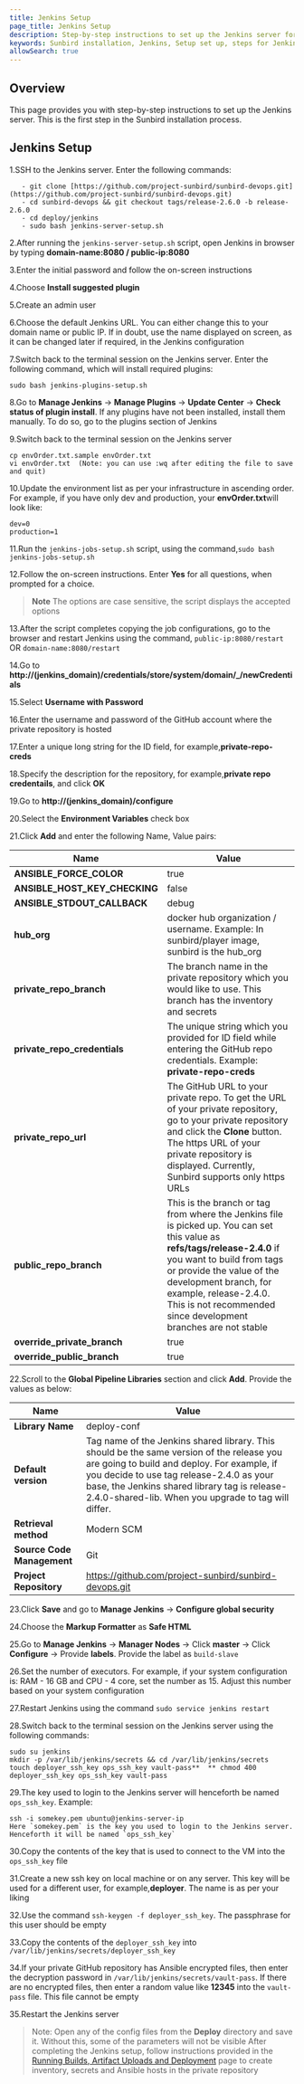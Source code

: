 ```yaml
---
title: Jenkins Setup
page_title: Jenkins Setup
description: Step-by-step instructions to set up the Jenkins server for the Sunbird installation
keywords: Sunbird installation, Jenkins, Setup set up, steps for Jenkins installation
allowSearch: true
---
```



## Overview
This page provides you with step-by-step instructions to set up the Jenkins server. This is the first step in the Sunbird installation process.

## Jenkins Setup

1.SSH to the Jenkins server. Enter the following commands:

 ```
    - git clone [https://github.com/project-sunbird/sunbird-devops.git](https://github.com/project-sunbird/sunbird-devops.git) 
    - cd sunbird-devops && git checkout tags/release-2.6.0 -b release-2.6.0
    - cd deploy/jenkins
    - sudo bash jenkins-server-setup.sh

 ```   
        
2.After running the `jenkins-server-setup.sh` script, open Jenkins in browser by typing **domain-name:8080 / public-ip:8080**

3.Enter the initial password and follow the on-screen instructions

4.Choose **Install suggested plugin** 

5.Create an admin user 

6.Choose the default Jenkins URL. You can either change this to your domain name or public IP. If in doubt, use the name displayed on screen, as it can be changed later if required, in the Jenkins configuration

7.Switch back to the terminal session on the Jenkins server. Enter the following command, which will install required plugins:

    sudo bash jenkins-plugins-setup.sh
   
8.Go to **Manage Jenkins** -> **Manage Plugins** -> **Update Center** -> **Check status of plugin install**. If any plugins have not been installed, install them manually. To do so, go to the plugins section of Jenkins

9.Switch back to the terminal session on the Jenkins server
    
    cp envOrder.txt.sample envOrder.txt 
    vi envOrder.txt  (Note: you can use :wq after editing the file to save and quit)
    

10.Update the environment list as per your infrastructure in ascending order. For example, if you have only dev and production, your **envOrder.txt**will look like:

    dev=0
    production=1 

11.Run the `jenkins-jobs-setup.sh` script, using the command,`sudo bash jenkins-jobs-setup.sh`

12.Follow the on-screen instructions. Enter **Yes** for all questions, when prompted for a choice. 

> **Note** The options are case sensitive, the script displays the accepted options 
 
13.After the script completes copying the job configurations, go to the browser and restart Jenkins using the command, `public-ip:8080/restart` OR `domain-name:8080/restart` 
 
14.Go to **http://(jenkins_domain)/credentials/store/system/domain/_/newCredentials** 
 
15.Select **Username with Password** 
 
16.Enter the username and password of the GitHub account where the private repository is hosted
 
17.Enter a unique long string for the ID field, for example,**private-repo-creds** 
 
18.Specify the description for the repository, for example,**private repo credentails**, and click **OK**
 
19.Go to **http://(jenkins_domain)/configure** 
    
20.Select the **Environment Variables** check box
 
21.Click **Add** and enter the following Name, Value pairs: 

|**Name**|**Value**| 
|---|---| 
|**ANSIBLE_FORCE_COLOR**|true| 
|**ANSIBLE_HOST_KEY_CHECKING**|false| 
|**ANSIBLE_STDOUT_CALLBACK**|debug| 
|**hub_org**|docker hub organization / username. Example: In sunbird/player image, sunbird is the hub_org| 
|**private_repo_branch**|The branch name in the private repository which you would like to use. This branch has the inventory and secrets| 
|**private_repo_credentials**|The unique string which you provided for ID field while entering the GitHub repo credentials. Example: **private-repo-creds**| 
|**private_repo_url**|The GitHub URL to your private repo. To get the URL of your private repository, go to your private repository and click the **Clone** button. The https URL of your private repository is displayed. Currently, Sunbird supports only https URLs| 
|**public_repo_branch**|This is the branch or tag from where the Jenkins file is picked up. You can set this value as **refs/tags/release-2.4.0** if you want to build from tags or provide the value of the development branch, for example, release-2.4.0. This is not recommended since development branches are not stable|
|**override_private_branch**|true|
|**override_public_branch**|true| 
 
22.Scroll to the **Global Pipeline Libraries** section and click **Add**. Provide the values as below:

|**Name**|**Value**| 
|-------|--------| 
|**Library Name**|deploy-conf| 
|**Default version**|Tag name of the Jenkins shared library. This should be the same version of the release you are going to build and deploy. For example, if you decide to use tag release-2.4.0 as your base, the Jenkins shared library tag is release-2.4.0-shared-lib. When you upgrade to tag will differ.
|**Retrieval method**|Modern SCM| 
|**Source Code Management**|Git| 
|**Project Repository**|https://github.com/project-sunbird/sunbird-devops.git| 

23.Click **Save** and go to **Manage Jenkins** -> **Configure global security** 

24.Choose the **Markup Formatter** as **Safe HTML**

25.Go to **Manage Jenkins** -> **Manager Nodes** -> Click **master** -> Click **Configure** -> Provide **labels**. Provide the label as `build-slave` 

26.Set the number of executors. For example, if your system configuration is: RAM - 16 GB and CPU - 4 core, set the number as 15. Adjust this number based on your system configuration 

27.Restart Jenkins using the command `sudo service jenkins restart` 

28.Switch back to the terminal session on the Jenkins server using the following commands:


    sudo su jenkins  
    mkdir -p /var/lib/jenkins/secrets && cd /var/lib/jenkins/secrets  
    touch deployer_ssh_key ops_ssh_key vault-pass**  ** chmod 400 deployer_ssh_key ops_ssh_key vault-pass 


29.The key used to login to the Jenkins server will henceforth be named `ops_ssh_key`. Example:

    ssh -i somekey.pem ubuntu@jenkins-server-ip
    Here `somekey.pem` is the key you used to login to the Jenkins server. Henceforth it will be named `ops_ssh_key` 


30.Copy the contents of the key that is used to connect to the VM into the `ops_ssh_key` file 

31.Create a new ssh key on local machine or on any server. This key will be used for a different user, for example,**deployer**. The name is as per your liking 

32.Use the command `ssh-keygen -f deployer_ssh_key`. The passphrase for this user should be empty

33.Copy the contents of the `deployer_ssh_key` into `/var/lib/jenkins/secrets/deployer_ssh_key`  

34.If your private GitHub repository has Ansible encrypted files, then enter the decryption password in `/var/lib/jenkins/secrets/vault-pass`. If there are no encrypted files, then enter a random value like **12345** into the `vault-pass` file. This file cannot be empty

35.Restart the Jenkins server

> Note: 
> Open any of the config files from the **Deploy** directory and save it. Without this, some of the parameters will not be visible 
> After completing the Jenkins setup, follow instructions provided in the [Running Builds, Artifact Uploads and Deployment](developer-docs/server-installation/running-build-artifact-uploads-and-deployments) page to create inventory, secrets and Ansible hosts in the private repository        
